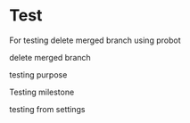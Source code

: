 # Test


For testing delete merged branch using probot 

delete merged branch 

testing purpose

Testing milestone

testing from settings

